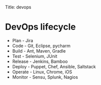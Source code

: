 Title: devops

# DevOps lifecycle

- Plan - Jira
- Code - Git, Eclipse, pycharm
- Build - Ant, Maven, Gradle
- Test - Selenium, JUnit
- Release - Jenkins, Bamboo
- Deploy - Puppet, Chef, Ansible, Saltstack
- Operate - Linux, Chrome, iOS
- Monitor - Sensu, Splunk, Nagios
